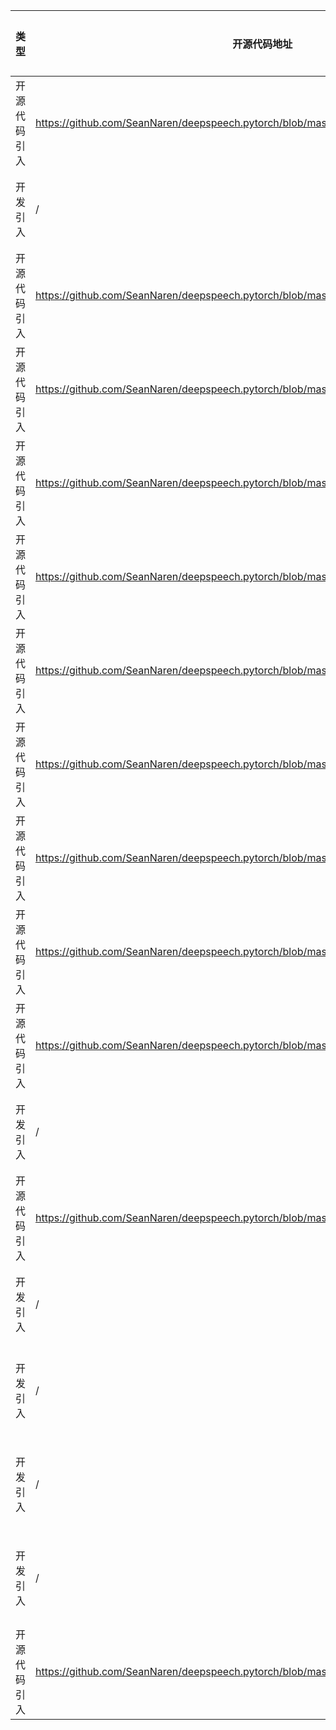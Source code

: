 | 类型     | 开源代码地址                                                       | 文件名                                          | 公网IP地址/公网URL地址/域名/邮箱地址 | 用途说明  |
|--------|--------------------------------------------------------------|----------------------------------------------|------------------------|-------|
| 开源代码引入 | https://github.com/SeanNaren/deepspeech.pytorch/blob/master/data/an4.py | deepspeech/data/an4.py | https://github.com/SeanNaren/deepspeech.pytorch/releases/download/V3.0/an4.tar.gz | 下载数据集 |
| 开发引入   | /                                                            | url.ini                                      | https://common-voice-data-download.s3.amazonaws.com/cv_corpus_v1.tar.gz | 下载数据集 |
| 开源代码引入 | https://github.com/SeanNaren/deepspeech.pytorch/blob/master/data/librispeech.py | deepspeech/data/librispeech.py | http://www.openslr.org/resources/12/train-clean-100.tar.gz | 下载数据集 |
| 开源代码引入 | https://github.com/SeanNaren/deepspeech.pytorch/blob/master/data/librispeech.py | deepspeech/data/librispeech.py | http://www.openslr.org/resources/12/train-clean-360.tar.gz | 下载数据集 |
| 开源代码引入 | https://github.com/SeanNaren/deepspeech.pytorch/blob/master/data/librispeech.py | deepspeech/data/librispeech.py | http://www.openslr.org/resources/12/train-other-500.tar.gz | 下载数据集 |
| 开源代码引入 | https://github.com/SeanNaren/deepspeech.pytorch/blob/master/data/librispeech.py | deepspeech/data/librispeech.py | http://www.openslr.org/resources/12/dev-clean.tar.gz | 下载数据集 |
| 开源代码引入 | https://github.com/SeanNaren/deepspeech.pytorch/blob/master/data/librispeech.py | deepspeech/data/librispeech.py | http://www.openslr.org/resources/12/dev-other.tar.gz | 下载数据集 |
| 开源代码引入 | https://github.com/SeanNaren/deepspeech.pytorch/blob/master/data/librispeech.py | deepspeech/data/librispeech.py | http://www.openslr.org/resources/12/test-clean.tar.gz | 下载数据集 |
| 开源代码引入 | https://github.com/SeanNaren/deepspeech.pytorch/blob/master/data/librispeech.py | deepspeech/data/librispeech.py | http://www.openslr.org/resources/12/test-other.tar.gz | 下载数据集 |
| 开源代码引入 | https://github.com/SeanNaren/deepspeech.pytorch/blob/master/data/ted.py | deepspeech/data/ted.py | http://www.openslr.org/resources/19/TEDLIUM_release2.tar.gz | 下载数据集 |
| 开源代码引入 | https://github.com/SeanNaren/deepspeech.pytorch/blob/master/data/voxforge.py | deepspeech/data/voxforge.py | http://www.repository.voxforge1.org/downloads/SpeechCorpus/Trunk/Audio/Main/16kHz_16bit/ | 下载数据集 |
| 开发引入 | /                                                            | url.ini | https://github.com/SeanNaren/warp-ctc.git | 下载三方库 |
| 开源代码引入 | https://github.com/SeanNaren/deepspeech.pytorch/blob/master/Dockerfile | deepspeech/Dockerfile | https://github.com/parlance/ctcdecode.git | 下载三方库 |
| 开发引入 | /                                                            | url.ini | https://github.com/NVIDIA/apex.git | 下载三方库 |
| 开发引入 | /                                                            | url.ini | https://github.com/SeanNaren/deepspeech.pytorch/releases/latest/download/an4_pretrained_v2.pth | 下载权重文件 |
| 开发引入 | /                                                            | url.ini | https://github.com/SeanNaren/deepspeech.pytorch/releases/latest/download/librispeech_pretrained_v2.pth | 下载权重文件 |
| 开发引入 | /                                                            | url.ini | https://github.com/SeanNaren/deepspeech.pytorch/releases/latest/download/ted_pretrained_v2.pth | 下载权重文件 |
| 开源代码引入 | https://github.com/SeanNaren/deepspeech.pytorch/blob/master/tests/pretrained_smoke_test.py | deepspeech/tests/pretrained_smoke_test.py | http://www.openslr.org/resources/11/3-gram.pruned.3e-7.arpa.gz | 下载数据集 |